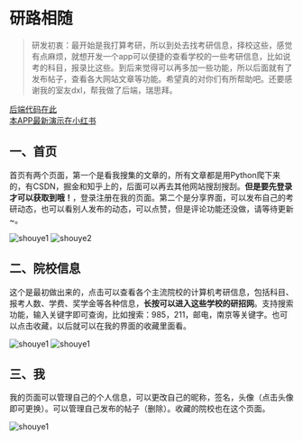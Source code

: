 # 研路相随

> 研发初衷：最开始是我打算考研，所以到处去找考研信息，择校这些，感觉有点麻烦，就想开发一个app可以便捷的查看学校的一些考研信息，比如说考的科目，报录比这些。到后来觉得可以再多加一些功能，所以后面就有了发布帖子，查看各大网站文章等功能。希望真的对你们有所帮助吧。还要感谢我的室友dxl，帮我做了后端，瑞思拜。

[后端代码在此](https://github.com/G-Pegasus/xiaohashu)   
[本APP最新演示在小红书](https://www.xiaohongshu.com/user/profile/6254293f0000000021024577)

## 一、首页

首页有两个页面，第一个是看我搜集的文章的，所有文章都是用Python爬下来的，有CSDN，掘金和知乎上的，后面可以再去其他网站搜刮搜刮。**但是要先登录才可以获取到哦！**，登录注册在我的页面。第二个是分享界面，可以发布自己的考研动态，也可以看别人发布的动态，可以点赞，但是评论功能还没做，请等待更新~。

![shouye1](https://github.com/G-Pegasus/YanLuApp/blob/master/gif/shouye1.gif)  ![shouye2](https://github.com/G-Pegasus/YanLuApp/blob/master/gif/shouye2.gif)

## 二、院校信息

这个是最初做出来的，点击可以查看各个主流院校的计算机考研信息，包括科目、报考人数、学费、奖学金等各种信息，**长按可以进入这些学校的研招网**。支持搜索功能，输入关键字即可查询，比如搜索：985，211，邮电，南京等关键字。也可以点击收藏，以后就可以在我的界面的收藏里面看。

![shouye1](https://github.com/G-Pegasus/YanLuApp/blob/master/gif/info1.gif)   ![shouye1](https://github.com/G-Pegasus/YanLuApp/blob/master/gif/info2.gif)

## 三、我

我的页面可以管理自己的个人信息，可以更改自己的昵称，签名，头像（点击头像即可更换）。可以管理自己发布的帖子（删除）。收藏的院校也在这个页面。

![shouye1](https://github.com/G-Pegasus/YanLuApp/blob/master/gif/me.gif)

